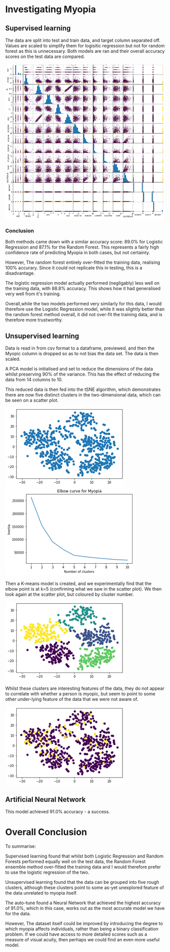 # Investigating Myopia

## Supervised learning

The data are split into test and train data, and target column separated off. Values are scaled to simplify them for logisitic regression but not for random forest as this is unnecessary. Both models are ran and their overall accuracy scores on the test data are compared.

<img src="/Resources/scat_matrix.png">

### Conclusion

Both methods came down with a similar accuracy score: 89.0% for Logistic Regression and 87.1% for the Random Forest. This represents a fairly high confidence rate of predicting Myopia in both cases, but not certainty.

However, The random forest entirely over-fitted the training data, realising 100% accurary. Since it could not replicate this in testing, this is a disadvantage.

The logistic regression model actually performed (negligably) less well on the training data, with 88.8% accuracy. This shows how it had generalised very well from it's training.

Overall,while the two models performed very similarly for this data, I would therefore use the Logistic Regression model, while it was slightly better than the random forest method overall, it did not over-fit the training data, and is therefore more trustworthy.

## Unsupervised learning

Data is read in from csv format to a dataframe, previewed, and then the Myopic column is dropped so as to not bias the data set. The data is then scaled.

A PCA model is initialised and set to reduce the dimensions of the data whilst preserving 90% of the variance. This has the effect of reducing the data from 14 columns to 10.

This reduced data is then fed into the tSNE algorithm, which demonstrates there are now five distinct clusters in the two-dimensional data, which can be seen on a scatter plot.

<img src="/Resources/clusters.png"> <img src="/Resources/knee.png">

Then a K-means model is created, and we experimentally find that the elbow point is at k=5 (confirming what we saw in the scatter plot). We then look again at the scatter plot, but coloured by cluster number.

<img src="/Resources/indentied_clusters.png">

Whilst these clusters are interesting features of the data, they do not appear to correlate with whether a person is myopic, but seem to point to some other under-lying feature of the data that we were not aware of.

<img src="/Resources/clusters-myopia.png">

## Artificial Neural Network

This model achieved 91.0% accuracy - a success.

# Overall Conclusion
To summarise: 

Supervised learning found that whilst both Logistic Regression and Random Forests performed equally well on the test data, the Random Forest ensemble method over-fitted the training data and I would therefore prefer to use the logistic regression of the two.

Unsupervised learning found that the data can be grouped into five rough clusters, although these clusters point to some as-yet unexplored feature of the data unrelated to myopia itself.

The auto-tune found a Neural Network that achieved the highest accuracy of 91.0%, which in this case, works out as the most accurate model we have for the data.

However, The dataset itself could be improved by introducing the degree to which myopia affects individuals, rather than being a binary classification problem. If we could have access to more detailed scores such as a measure of visual acuity, then perhaps we could find an even more useful model.
